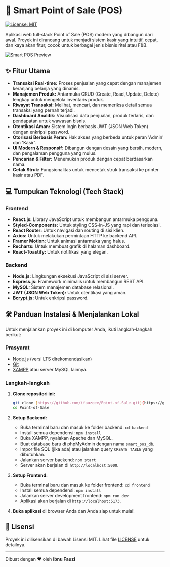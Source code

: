 # 🚀 Smart Point of Sale (POS)

[![License: MIT](https://img.shields.io/badge/License-MIT-blue.svg)](https://opensource.org/licenses/MIT)

Aplikasi web full-stack Point of Sale (POS) modern yang dibangun dari awal. Proyek ini dirancang untuk menjadi sistem kasir yang intuitif, cepat, dan kaya akan fitur, cocok untuk berbagai jenis bisnis ritel atau F&B.

![Smart POS Preview](https://i.postimg.cc/MKQQhTb8/gambar.png)

## ✨ Fitur Utama

- **Transaksi Real-time:** Proses penjualan yang cepat dengan manajemen keranjang belanja yang dinamis.
- **Manajemen Produk:** Antarmuka CRUD (Create, Read, Update, Delete) lengkap untuk mengelola inventaris produk.
- **Riwayat Transaksi:** Melihat, mencari, dan memeriksa detail semua transaksi yang pernah terjadi.
- **Dashboard Analitik:** Visualisasi data penjualan, produk terlaris, dan pendapatan untuk wawasan bisnis.
- **Otentikasi Aman:** Sistem login berbasis JWT (JSON Web Token) dengan enkripsi password.
- **Otorisasi Berbasis Peran:** Hak akses yang berbeda untuk peran 'Admin' dan 'Kasir'.
- **UI Modern & Responsif:** Dibangun dengan desain yang bersih, modern, dan pengalaman pengguna yang mulus.
- **Pencarian & Filter:** Menemukan produk dengan cepat berdasarkan nama.
- **Cetak Struk:** Fungsionalitas untuk mencetak struk transaksi ke printer kasir atau PDF.

## 💻 Tumpukan Teknologi (Tech Stack)

### **Frontend**
- **React.js:** Library JavaScript untuk membangun antarmuka pengguna.
- **Styled-Components:** Untuk styling CSS-in-JS yang rapi dan terisolasi.
- **React Router:** Untuk navigasi dan routing di sisi klien.
- **Axios:** Untuk melakukan permintaan HTTP ke backend API.
- **Framer Motion:** Untuk animasi antarmuka yang halus.
- **Recharts:** Untuk membuat grafik di halaman dashboard.
- **React-Toastify:** Untuk notifikasi yang elegan.

### **Backend**
- **Node.js:** Lingkungan eksekusi JavaScript di sisi server.
- **Express.js:** Framework minimalis untuk membangun REST API.
- **MySQL:** Sistem manajemen database relasional.
- **JWT (JSON Web Token):** Untuk otentikasi yang aman.
- **Bcrypt.js:** Untuk enkripsi password.

## 🛠️ Panduan Instalasi & Menjalankan Lokal

Untuk menjalankan proyek ini di komputer Anda, ikuti langkah-langkah berikut:

### **Prasyarat**
- [Node.js](https://nodejs.org/) (versi LTS direkomendasikan)
- [Git](https://git-scm.com/)
- [XAMPP](https://www.apachefriends.org/) atau server MySQL lainnya.

### **Langkah-langkah**

1.  **Clone repositori ini:**
    ```bash
    git clone [https://github.com/ifauzeee/Point-of-Sale.git](https://github.com/ifauzeee/Point-of-Sale.git)
    cd Point-of-Sale
    ```

2.  **Setup Backend:**
    - Buka terminal baru dan masuk ke folder backend: `cd backend`
    - Install semua dependensi: `npm install`
    - Buka XAMPP, nyalakan Apache dan MySQL.
    - Buat database baru di phpMyAdmin dengan nama `smart_pos_db`.
    - Impor file SQL (jika ada) atau jalankan query `CREATE TABLE` yang dibutuhkan.
    - Jalankan server backend: `npm start`
    - Server akan berjalan di `http://localhost:5000`.

3.  **Setup Frontend:**
    - Buka terminal baru dan masuk ke folder frontend: `cd frontend`
    - Install semua dependensi: `npm install`
    - Jalankan server development frontend: `npm run dev`
    - Aplikasi akan berjalan di `http://localhost:5173`.

4.  **Buka aplikasi** di browser Anda dan Anda siap untuk mulai!

## 📜 Lisensi

Proyek ini dilisensikan di bawah Lisensi MIT. Lihat file [LICENSE](LICENSE) untuk detailnya.

---

Dibuat dengan ❤️ oleh **Ibnu Fauzi**